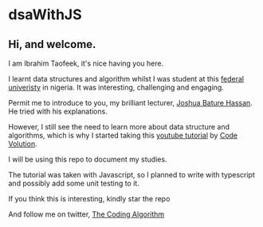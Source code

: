 # dsaWithJS


## Hi, and welcome.

I am Ibrahim Taofeek, it's nice having you here.

I learnt data structures and algorithm whilst I was student at this [federal univeristy](https://ecampus.fuoye.edu.ng/) in nigeria. It was interesting, challenging and engaging.

Permit me to introduce to you, my brilliant lecturer, [Joshua Bature Hassan](https://www.linkedin.com/in/joshua-bature-hassan-33b94977/). He tried with his explanations.


However, I still see the need to learn more about data structure and algorithms, which is why I started taking this [youtube tutorial](https://www.youtube.com/playlist?list=PLC3y8-rFHvwjPxNAKvZpdnsr41E0fCMMP) by [Code Volution](https://www.youtube.com/@Codevolution).


I will be using this repo to document my studies.


The tutorial was taken with Javascript, so I planned to write with typescript and possibly add some unit testing to it.

If you think this is interesting, kindly star the repo

And follow me on twitter, [The Coding Algorithm](https://twitter.com/thecodingalgo)